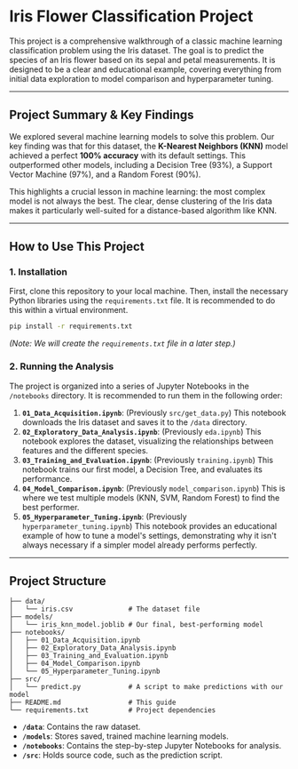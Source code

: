 
# Iris Flower Classification Project

This project is a comprehensive walkthrough of a classic machine learning classification problem using the Iris dataset. The goal is to predict the species of an Iris flower based on its sepal and petal measurements. It is designed to be a clear and educational example, covering everything from initial data exploration to model comparison and hyperparameter tuning.

---

## Project Summary & Key Findings

We explored several machine learning models to solve this problem. Our key finding was that for this dataset, the **K-Nearest Neighbors (KNN)** model achieved a perfect **100% accuracy** with its default settings. This outperformed other models, including a Decision Tree (93%), a Support Vector Machine (97%), and a Random Forest (90%).

This highlights a crucial lesson in machine learning: the most complex model is not always the best. The clear, dense clustering of the Iris data makes it particularly well-suited for a distance-based algorithm like KNN.

---

## How to Use This Project

### 1. Installation

First, clone this repository to your local machine. Then, install the necessary Python libraries using the `requirements.txt` file. It is recommended to do this within a virtual environment.

```bash
pip install -r requirements.txt
```

*(Note: We will create the `requirements.txt` file in a later step.)*

### 2. Running the Analysis

The project is organized into a series of Jupyter Notebooks in the `/notebooks` directory. It is recommended to run them in the following order:

1.  **`01_Data_Acquisition.ipynb`**: (Previously `src/get_data.py`) This notebook downloads the Iris dataset and saves it to the `/data` directory.
2.  **`02_Exploratory_Data_Analysis.ipynb`**: (Previously `eda.ipynb`) This notebook explores the dataset, visualizing the relationships between features and the different species.
3.  **`03_Training_and_Evaluation.ipynb`**: (Previously `training.ipynb`) This notebook trains our first model, a Decision Tree, and evaluates its performance.
4.  **`04_Model_Comparison.ipynb`**: (Previously `model_comparison.ipynb`) This is where we test multiple models (KNN, SVM, Random Forest) to find the best performer.
5.  **`05_Hyperparameter_Tuning.ipynb`**: (Previously `hyperparameter_tuning.ipynb`) This notebook provides an educational example of how to tune a model's settings, demonstrating why it isn't always necessary if a simpler model already performs perfectly.

---

## Project Structure

```
├── data/
│   └── iris.csv              # The dataset file
├── models/
│   └── iris_knn_model.joblib # Our final, best-performing model
├── notebooks/
│   ├── 01_Data_Acquisition.ipynb
│   ├── 02_Exploratory_Data_Analysis.ipynb
│   ├── 03_Training_and_Evaluation.ipynb
│   ├── 04_Model_Comparison.ipynb
│   └── 05_Hyperparameter_Tuning.ipynb
├── src/
│   └── predict.py            # A script to make predictions with our model
├── README.md                 # This guide
└── requirements.txt          # Project dependencies
```

- **`/data`**: Contains the raw dataset.
- **`/models`**: Stores saved, trained machine learning models.
- **`/notebooks`**: Contains the step-by-step Jupyter Notebooks for analysis.
- **`/src`**: Holds source code, such as the prediction script.

